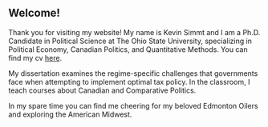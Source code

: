 ## Welcome! 

Thank you for visiting my website! My name is Kevin Simmt and I am a Ph.D. Candidate in Political Science at The Ohio State University, specializing in Political Economy, Canadian Politics, and Quantitative Methods. You can find my cv [here](simmt_cv.pdf).

My dissertation examines the regime-specific challenges that governments face when attempting to implement optimal tax policy. In the classroom, I teach courses about Canadian and Comparative Politics.

In my spare time you can find me cheering for my beloved Edmonton Oilers and exploring the American Midwest. 
